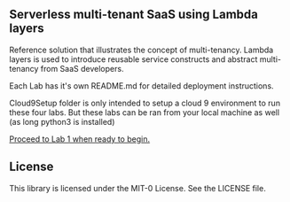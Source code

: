 ## Serverless multi-tenant SaaS using Lambda layers

Reference solution that illustrates the concept of multi-tenancy. Lambda layers is used to introduce reusable service constructs and abstract multi-tenancy from SaaS developers.

Each Lab has it's own README.md for detailed deployment instructions.

Cloud9Setup folder is only intended to setup a cloud 9 environment to run these four labs. But these labs can be ran from your local machine as well (as long python3 is installed)

[Proceed to Lab 1 when ready to begin.](tree/master/Lab1)

## License

This library is licensed under the MIT-0 License. See the LICENSE file.